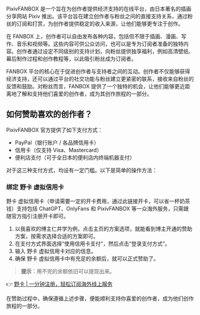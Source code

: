 PixivFANBOX 是一个旨在为创作者提供经济支持的在线平台，由日本著名的插画分享网站 Pixiv 推出。该平台旨在建立创作者与粉丝之间的直接支持关系，通过粉丝的订阅和打赏，为创作者提供稳定的收入来源，让他们能够更专注于创作。

在 FANBOX 上，创作者可以自由发布各种内容，包括但不限于插画、漫画、写作、音乐和视频等。这些内容可供公众访问，也可以是专为订阅者准备的独特内容。创作者通过设定不同级别的支持计划，向粉丝提供独享福利，例如高清壁纸、幕后制作过程和创作教程等，以此吸引粉丝成为订阅者。

FANBOX 平台的核心在于促进创作者与支持者之间的互动。创作者不仅能够获得经济支持，还可以通过平台的社交功能与粉丝建立更紧密的联系，接收来自粉丝的反馈和鼓励。对粉丝而言，FANBOX 提供了一个独特的机会，让他们能够更近距离地了解和支持他们喜爱的创作者，成为其创作旅程的一部分。

## 如何赞助喜欢的创作者？

PixivFANBOX 官方提供了如下支付方式：

- PayPal（银行账户 / 各品牌信用卡）
- 信用卡（仅支持 Visa、Mastercard）
- 便利店支付（可于全日本的便利店内终端机器支付）

对于这三种支付方式，均设有一定门槛。以下是简单的操作方法：

### 绑定 野卡 虚拟信用卡

野卡 虚拟信用卡（申请需要一定的开卡费用，通过此链接开卡，可以省一杯奶茶钱）支持包括 ChatGPT、OnlyFans 和 PixivFANBOX 等一众海外服务，只需跟随官方指引注册开卡即可。

1. 以我喜欢的博主仁井学为例，点击主页的方案选项，就能看到博主开通的赞助方案，按需求选择合适的方案即可。
2. 在支付方式界面选择“使用信用卡支付”，然后点击“登录支付方式”。
3. 输入 野卡 虚拟信用卡对应的信息。
4. 确保 野卡 虚拟信用卡中有充足的余额后，就可以正式赞助了。

> **提示**：用不完的余额依旧可以提现出来。

👉 [野卡 | 一分钟注册，轻松订阅海外线上服务](https://bit.ly/bewildcard)

在赞助过程中，确保遵循上述步骤，便能顺利支持你喜爱的创作者，成为他们创作旅程的一部分。